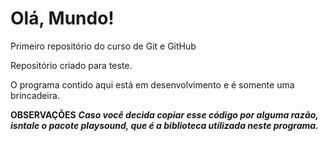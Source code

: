 # Olá, Mundo!
 Primeiro repositório do curso de Git e GitHub
  
  Repositório criado para teste.

  O programa contido aqui está em desenvolvimento e é somente uma brincadeira.

  **OBSERVAÇÕES**
  ***Caso você decida copiar esse código por alguma razão, isntale o pacote playsound, que é a biblioteca utilizada neste programa.***
